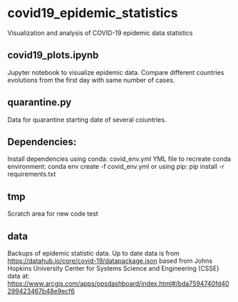 # covid19_epidemic_statistics
Visualization and analysis of COVID-19 epidemic data statistics

## covid19_plots.ipynb
Jupyter notebook to visualize epidemic data. Compare different countries evolutions from the first day with same number of cases.

## quarantine.py 
Data for quarantine starting date of several coiuntries.

## Dependencies:
Install dependencies using conda:
covid_env.yml YML file to recreate conda environment:
conda env create -f covid_env.yml
or
using pip:
pip install -r requirements.txt

## tmp
Scratch area for new code test

## data
Backups of epidemic statistic data. Up to date data is from 
https://datahub.io/core/covid-19/datapackage.json
based from Johns Hopkins University Center for Systems Science and Engineering (CSSE) data at:
https://www.arcgis.com/apps/opsdashboard/index.html#/bda7594740fd40299423467b48e9ecf6


